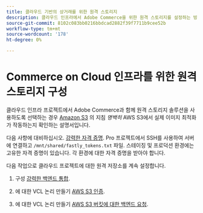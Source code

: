 ```yaml
---
title: 클라우드 기반의 상거래를 위한 원격 스토리지
description: 클라우드 인프라에서 Adobe Commerce을 위한 원격 스토리지를 설정하는 방법에 대한 지침을 참조하십시오.
source-git-commit: 8102c083bb0216bbdcad2882f39f7711b9cee52b
workflow-type: tm+mt
source-wordcount: '178'
ht-degree: 0%

---
```



# Commerce on Cloud 인프라를 위한 원격 스토리지 구성

클라우드 인프라 프로젝트에서 Adobe Commerce과 함께 원격 스토리지 솔루션을 사용하도록 선택하는 경우 [Amazon S3](https://docs.fastly.com/en/guides/amazon-s3) 의 지침 _명백히_ AWS S3에서 실제 이미지 최적화가 작동하는지 확인하는 설명서입니다.

다음 사항에 대비하십시오. [강력한 자격 증명](https://experienceleague.adobe.com/docs/commerce-cloud-service/user-guide/cdn/setup-fastly/fastly-configuration.html#get-fastly-credentials). Pro 프로젝트에서 SSH를 사용하여 서버에 연결하고 `/mnt/shared/fastly_tokens.txt` 파일. 스테이징 및 프로덕션 환경에는 고유한 자격 증명이 있습니다. 각 환경에 대한 자격 증명을 받아야 합니다.

다음 작업으로 클라우드 프로젝트에 대한 원격 저장소를 계속 설정합니다.

1. 구성 [강력한 백엔드 통합](https://github.com/fastly/fastly-magento2/blob/master/Documentation/Guides/Edge-Modules/EDGE-MODULE-OTHER-CMS-INTEGRATION.md).

1. 에 대한 VCL 논리 만들기 [AWS S3 인증](https://docs.fastly.com/en/guides/amazon-s3#using-an-amazon-s3-private-bucket).

1. 에 대한 VCL 논리 만들기 [AWS S3 버킷에 대한 백엔드 요청](https://developer.fastly.com/reference/vcl/variables/backend-connection/req-backend/).
